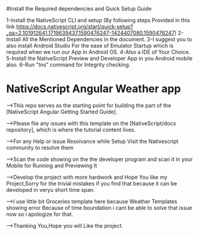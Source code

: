 #Install the Required  dependencies and Quick Setup Guide

1-Install the NativeScript CLI and setup (By following steps Provided in this link https://docs.nativescript.org/start/quick-setup?_ga=2.101912641.1719639437.1590476247-1424407080.1590476247)
2-Install All the Mentioned Dependencies in the document.
3-I suggest you to also install Android Studio For the ease of Emulator Startup which is required when we run our App in Android OS.
4-Also a IDE of Your Choice.
5-Install the NativeScript Preview and Developer App in you Android mobile also.
6-Run "tns" command for Integrity checking.

# NativeScript Angular Weather app


-->This repo serves as the starting point for building the part of the [NativeScript Angular Getting Started Guide].

-->Please file any issues with this template on the [NativeScript/docs repository], which is where the tutorial content lives.

-->For any Help or issue Resolvance while Setup Visit the Nativescript community to resolve them

-->Scan the code showing on the the developer program and scan it in your Mobile for Running and Previewing It

-->Develop the project with more hardwork and Hope You like my Project,Sorry for the trivial mistakes if you find that because it can be developed in veryu short time span.

-->I use little bit Groceries template here because Weather Templates showing error Because of time boundation i cant be able to solve that issue now so i apologize for that.

-->Thanking You,Hope you will Like the project.
